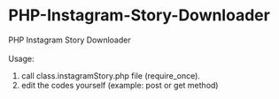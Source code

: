 # PHP-Instagram-Story-Downloader
PHP Instagram Story Downloader
<br /><br />
Usage:<br>
1) call class.instagramStory.php file (require_once).<br>
2) edit the codes yourself (example: post or get method)<br>
